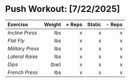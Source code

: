 # Push Workout: [7/22/2025]
| Exercise         | Weight | + Reps | Static | - Reps |
| :--------------- | -----: | -----: | -----: | -----: |
| _Incline Press_  | lbs    | x      | s      | x      |
| _Flat Fly_       | lbs    | x      | s      | x      |
| _Military Press_ | lbs    | x      | s      | x      |
| _Lateral Raise_  | lbs    | x      | s      | x      |
| _Dips_           | (bw)   | x      | s      | x      |
| _French Press_   | lbs    | x      | s      | x      |